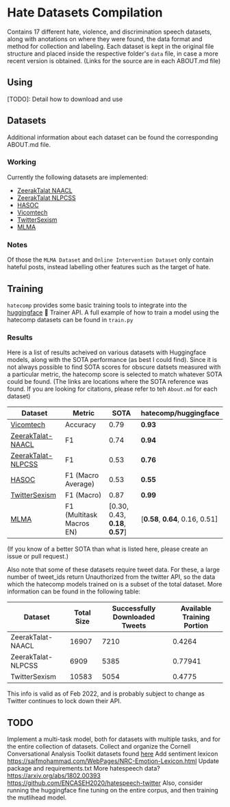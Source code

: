 # Hate Datasets Compilation
Contains 17 different hate, violence, and discrimination speech datasets, along with anotations on where they were found, the data format and method for collection and labeling. Each dataset is kept in the original file structure and placed inside the respective folder's `data` file, in case a more recent version is obtained. (Links for the source are in each ABOUT.md file)

## Using
[TODO]: Detail how to download and use

## Datasets
Additional information about each dataset can be found the corresponding ABOUT.md file. 

### Working
Currently the following datasets are implemented:
- [ZeerakTalat NAACL](hatecomp/datasets/ZeerakTalat/README.md)
- [ZeerakTalat NLPCSS](hatecomp/datasets/ZeerakTalat/README.md)
- [HASOC](hatecomp/datasets/HASOC/README.md)
- [Vicomtech](hatecomp/datasets/Vicomtech/README.md)
- [TwitterSexism](hatecomp/datasets/TwitterSexism/README.md)
- [MLMA](hatecomp/datasets/MLMA/README.md)

### Notes

Of those the `MLMA Dataset` and `Online Intervention Dataset` only contain hateful posts, instead labelling other features such as the target of hate.

## Training
`hatecomp` provides some basic training tools to integrate into the [huggingface](https://github.com/huggingface) :hugs: Trainer API. A full example of how to train a model using the hatecomp datasets can be found in `train.py`

### Results
Here is a list of results acheived on various datasets with Huggingface models, along with the SOTA performance (as best I could find). Since it is not always possible to find SOTA scores for obscure datsets measured with a particular metric, the hatecomp score is selected to match whatever SOTA could be found. (The links are locations where the SOTA reference was found. If you are looking for citations, please refer to teh `About.md` for each dataset)

| Dataset | Metric | SOTA | hatecomp/huggingface |
| -- | -- | -- | -- |
| [Vicomtech](https://arxiv.org/pdf/1809.04444.pdf) | Accuracy | 0.79 | **0.93** |
| [ZeerakTalat-NAACL](https://aclanthology.org/N16-2013.pdf) | F1 | 0.74 | **0.94** |
| [ZeerakTalat-NLPCSS](https://aclanthology.org/W16-5618.pdf) | F1 | 0.53 | **0.76** |
| [HASOC](https://arxiv.org/pdf/2108.05927.pdf) | F1 (Macro Average) | 0.53 | **0.55** |
| [TwitterSexism](https://aclanthology.org/W17-2902.pdf) | F1 (Macro) | 0.87 | **0.99** |
| [MLMA](https://arxiv.org/pdf/1908.11049.pdf) | F1 (Multitask Macros EN) | [0.30, 0.43, **0.18**, **0.57**] | [**0.58**, **0.64**, 0.16, 0.51] |

(If you know of a better SOTA than what is listed here, please create an issue or pull request.)

Also note that some of these datasets require tweet data. For these, a large number of tweet_ids return Unauthorized from the twitter API, so the data which the hatecomp models trained on is a subset of the total dataset. More information can be found in the following table:

| Dataset | Total Size | Successfully Downloaded Tweets | Available Training Portion |
| -- | -- | -- | -- |
| ZeerakTalat-NAACL | 16907 | 7210 | 0.4264 |
| ZeerakTalat-NLPCSS | 6909 | 5385 | 0.77941 |
| TwitterSexism | 10583 | 5054 | 0.4775 |

This info is valid as of Feb 2022, and is probably subject to change as Twitter continues to lock down their API.

## TODO
Implement a multi-task model, both for datasets with multiple tasks, and for the entire collection of datasets.
Collect and organize the Cornell Conversational Analysis Toolkit datasets found [here](https://github.com/CornellNLP/Cornell-Conversational-Analysis-Toolkit#datasets)
Add sentiment lexicon https://saifmohammad.com/WebPages/NRC-Emotion-Lexicon.html
Update package and requirements.txt
More hatespeech data?
https://arxiv.org/abs/1802.00393
https://github.com/ENCASEH2020/hatespeech-twitter
Also, consider running the huggingface fine tuning on the entire corpus, and then training the mutlihead model.